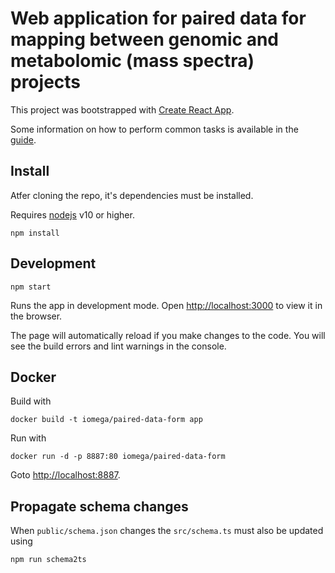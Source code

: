 # Web application for paired data for mapping between genomic and metabolomic (mass spectra) projects

This project was bootstrapped with [Create React App](https://github.com/facebookincubator/create-react-app).

Some information on how to perform common tasks is available in the [guide](https://github.com/facebookincubator/create-react-app/blob/master/packages/react-scripts/template/README.md).

## Install

Atfer cloning the repo, it's dependencies must be installed.

Requires [nodejs](https://nodejs.org) v10 or higher.

```shell
npm install
```

## Development

```shell
npm start
```

Runs the app in development mode. Open [http://localhost:3000](http://localhost:3000) to view it in the browser.

The page will automatically reload if you make changes to the code. You will see the build errors and lint warnings in the console.

## Docker

Build with

```shell
docker build -t iomega/paired-data-form app
```

Run with

```shell
docker run -d -p 8887:80 iomega/paired-data-form
```

Goto [http://localhost:8887](http://localhost:8887).

## Propagate schema changes

When `public/schema.json` changes the `src/schema.ts` must also be updated using

```shell
npm run schema2ts
```
